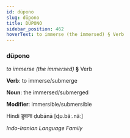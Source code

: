 ```yaml
---
id: düpono
slug: düpono
title: DÜPONO
sidebar_position: 462
hoverText: to immerse (the immersed) § Verb
---
```


### düpono

*to immerse (the immersed)* **§** Verb

**Verb**: to immerse/submerge

**Noun**: the immersed/submerged

**Modifier**: immersible/submersible

Hindi डुबाना ḍubānā [ɖʊ.bäː.näː]

*Indo-Iranian Language Family*